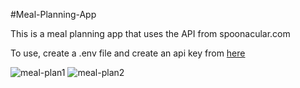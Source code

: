 #Meal-Planning-App

This is a meal planning app that uses the API from spoonacular.com

To use, create a .env file and create an api key from [here](https://spoonacular.com/food-api/console#Dashboard)

![meal-plan1](/meal-plan1.png "Meal Planner")
![meal-plan2](/meal-plan2.png "Meal Planner Results")

